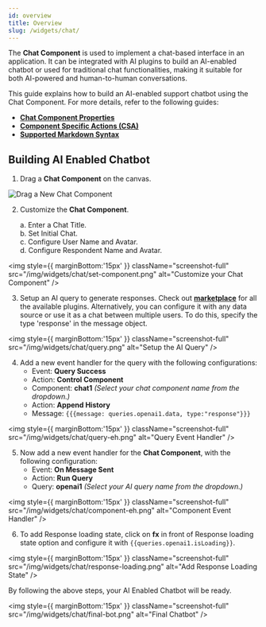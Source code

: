 ```yaml
---
id: overview
title: Overview
slug: /widgets/chat/
---
```


The **Chat Component** is used to implement a chat-based interface in an application. It can be integrated with AI plugins to build an AI-enabled chatbot or used for traditional chat functionalities, making it suitable for both AI-powered and human-to-human conversations.

This guide explains how to build an AI-enabled support chatbot using the Chat Component. For more details, refer to the following guides:
- **[Chat Component Properties](/docs/widgets/chat/properties)**
- **[Component Specific Actions (CSA)](/docs/widgets/chat/csa)**
- **[Supported Markdown Syntax](/docs/widgets/chat/markdown)**

## Building AI Enabled Chatbot

1. Drag a **Chat Component** on the canvas.

<img className="screenshot-full" src="/img/widgets/chat/component.png" alt="Drag a New Chat Component" />

2. Customize the **Chat Component**.

    a. Enter a Chat Title. <br/>
    b. Set Initial Chat. <br/>
    c. Configure User Name and Avatar. <br/>
    d. Configure Respondent Name and Avatar. <br/>

<img style={{ marginBottom:'15px' }} className="screenshot-full" src="/img/widgets/chat/set-component.png" alt="Customize your Chat Component" />

3. Setup an AI query to generate responses. Check out **[marketplace](/docs/marketplace/marketplace-overview)** for all the available plugins. Alternatively, you can configure it with any data source or use it as a chat between multiple users. To do this, specify the type 'response' in the message object.

<img style={{ marginBottom:'15px' }} className="screenshot-full" src="/img/widgets/chat/query.png" alt="Setup the AI Query" />

4. Add a new event handler for the query with the following configurations:
    - Event: **Query Success**
    - Action: **Control Component**
    - Component: **chat1** *(Select your chat component name from the dropdown.)*
    - Action: **Append History**
    - Message: 
        `{{{message: queries.openai1.data, type:"response"}}}`

<img style={{ marginBottom:'15px' }} className="screenshot-full" src="/img/widgets/chat/query-eh.png" alt="Query Event Handler" />

5. Now add a new event handler for the **Chat Component**, with the following configuration:
    - Event: **On Message Sent**
    - Action: **Run Query**
    - Query: **openai1** *(Select your AI query name from the dropdown.)*

<img style={{ marginBottom:'15px' }} className="screenshot-full" src="/img/widgets/chat/component-eh.png" alt="Component Event Handler" />

6. To add Response loading state, click on **fx** in front of Response loading state option and configure it with `{{queries.openai1.isLoading}}`.

<img style={{ marginBottom:'15px' }} className="screenshot-full" src="/img/widgets/chat/response-loading.png" alt="Add Response Loading State" />

By following the above steps, your AI Enabled Chatbot will be ready.

<img style={{ marginBottom:'15px' }} className="screenshot-full" src="/img/widgets/chat/final-bot.png" alt="Final Chatbot" />


